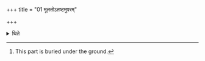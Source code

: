 +++
title = "01 मूलतोऽतष्टमुपरम्"

+++

<details><summary>थिते</summary>

1. Towards the root side there should the Upara[^1] part (which should be) unchiselled.  


[^1]: This part is buried under the ground.
</details>
